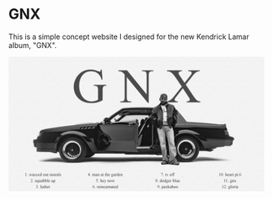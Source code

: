 # GNX

This is a simple concept website I designed for the new Kendrick Lamar album, "GNX".

![GNX Concept Website](public/preview.png?raw=true)
